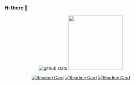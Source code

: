 ### Hi there 👋

<div align="center">
  
  ![github stats](https://github-readme-stats-eight-theta.vercel.app/api?username=jjunny&theme=nord&show_icons=true&hide_border=true)
  <img height="180em" src="https://github-readme-stats-eight-theta.vercel.app/api/top-langs/?username=jjunny&layout=compact&langs_count=8&theme=nord"/>

  [![Readme Card](https://github-readme-stats.vercel.app/api/pin/?username=jjunny&repo=PYPYGAME&theme=nord)]([https://github.com/anuraghazra/github-readme-stats](https://github.com/jjunny/PYPYGAME))
  [![Readme Card](https://github-readme-stats.vercel.app/api/pin/?username=jjunny&repo=project-euler&theme=nord)]([https://github.com/anuraghazra/github-readme-stats](https://github.com/jjunny/project-euler))
  [![Readme Card](https://github-readme-stats.vercel.app/api/pin/?username=jjunny&repo=HT_prediction&theme=nord)](https://github.com/jjunny/HT_prediction)
</div>
